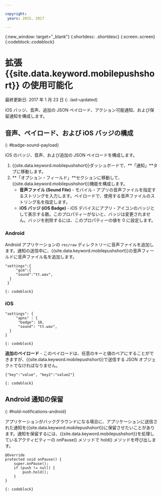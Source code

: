 ```yaml
---

copyright:
 years: 2015, 2017

---
```


{:new_window: target="_blank"}
{:shortdesc: .shortdesc}
{:screen:.screen}
{:codeblock:.codeblock}

# 拡張 {{site.data.keyword.mobilepushshort}} の使用可能化
最終更新日: 2017 年 1 月 23 日
{: .last-updated}

iOS バッジ、音声、追加の JSON ペイロード、アクション可能通知、および保留通知を構成します。

## 音声、ペイロード、および iOS バッジの構成
{: #badge-sound-payload}

iOS のバッジ、音声、および追加の JSON ペイロードを構成します。

1. {{site.data.keyword.mobilepushshort}}ダッシュボードで、**「通知」**タブに移動します。
2. **「オプション・フィールド」**セクションに移動して、{{site.data.keyword.mobilepushshort}}機能を構成します。 
	- **音声ファイル (Sound File)** - モバイル・アプリの音声ファイルを指定するストリングを入力します。ペイロードで、使用する音声ファイルのストリング名を指定します。
	- **iOS バッジ (iOS Badge)** - iOS デバイスにアプリ・アイコンのバッジとして表示する数。このプロパティーがないと、バッジは変更されません。バッジを削除するには、このプロパティーの値を 0 に設定します。
	
### Android

Android アプリケーションの `res/raw` ディレクトリーに音声ファイルを追加します。通知の送信中に、{{site.data.keyword.mobilepushshort}}の音声フィールドに音声ファイル名を追加します。

```
"settings":{
     "gcm":{
     "sound":"tt.wav",
  }
 }  
```
    {: codeblock}	
	
### iOS

```
"settings": {
     "apns" : {
      "badge": 10,
      "sound": "tt.wav",
  }
}
``` 
	{: codeblock}
		
**追加のペイロード** - このペイロードは、任意のキーと値のペアにすることができますが、{{site.data.keyword.mobilepushshort}}で送信する JSON オブジェクトでなければなりません。 

```
{"key":"value", "key2":"value2"}
```
	{: codeblock}

## Android 通知の保留 
{: #hold-notifications-android}

アプリケーションがバックグラウンドになる場合に、アプリケーションに送信された通知を{{site.data.keyword.mobilepushshort}}に保留させたいことがあります。通知を保留するには、{{site.data.keyword.mobilepushshort}}を処理しているアクティビティーの onPause() メソッドで hold() メソッドを呼び出します。

```
@Override
protected void onPause() {
    super.onPause();
    if (push != null) {
        push.hold();
    }
} 
```
	{: codeblock}

    
